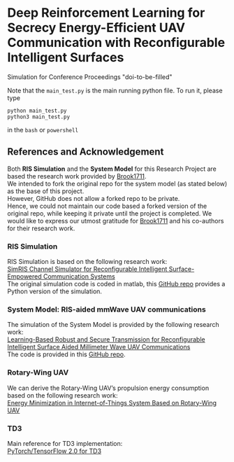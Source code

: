 # Deep Reinforcement Learning for Secrecy Energy-Efficient UAV Communication with Reconfigurable Intelligent Surfaces

Simulation for Conference Proceedings "doi-to-be-filled"

Note that the `main_test.py` is the main running python file. To run it, please type 
```shell
python main_test.py
python3 main_test.py
```
in the `bash` or `powershell`


## References and Acknowledgement

Both **RIS Simulation** and the **System Model** for this Research Project are based the research work provided by [Brook1711](https://github.com/Brook1711). </br>
We intended to fork the original repo for the system model (as stated below) as the base of this project. </br>
However, GitHub does not allow a forked repo to be private. </br>
Hence, we could not maintain our code based a forked version of the original repo, while keeping it private until the project is completed.
We would like to express our utmost gratitude for [Brook1711](https://github.com/Brook1711) and his co-authors for their research work.

### RIS Simulation
RIS Simulation is based on the following research work: </br>
[SimRIS Channel Simulator for Reconfigurable Intelligent Surface-Empowered Communication Systems](https://ieeexplore.ieee.org/document/9282349) </br>
The original simulation code is coded in matlab, this [GitHub repo](https://github.com/Brook1711/RIS_components) provides a Python version of the simulation.

### System Model: RIS-aided mmWave UAV communications
The simulation of the System Model is provided by the following research work: </br>
[Learning-Based Robust and Secure Transmission for Reconfigurable Intelligent Surface Aided Millimeter Wave UAV Communications]() </br>
The code is provided in this [GitHub repo](https://github.com/Brook1711/WCL-pulish-code).

### Rotary-Wing UAV
We can derive the Rotary-Wing UAV’s propulsion energy consumption based on the following research work: </br>
[Energy Minimization in Internet-of-Things System Based on Rotary-Wing UAV](https://doi.org/10.1109/LWC.2019.2916549)

### TD3
Main reference for TD3 implementation: </br>
[PyTorch/TensorFlow 2.0 for TD3](https://github.com/philtabor/Actor-Critic-Methods-Paper-To-Code/tree/master/TD3)
